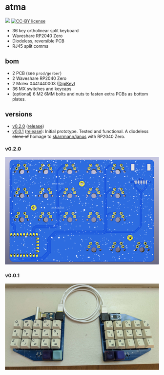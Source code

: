 # atma

![](https://img.shields.io/badge/version-v0.2.1-blue) [![CC-BY license](https://img.shields.io/badge/license-CC--4.0--BY-blue)](https://creativecommons.org/licenses/by/4.0)

- 36 key ortholinear split keyboard
- Waveshare RP2040 Zero
- Diodeless, reversible PCB
- RJ45 split comms

## bom

- 2 PCB (see `prod/gerber`)
- 2 Waveshare RP2040 Zero
- 2 Molex 0441440003 ([DigiKey](https://www.digikey.com/en/products/detail/molex/0441440003/761960))
- 36 MX switches and keycaps
- (optional) 6 M2 6MM bolts and nuts to fasten extra PCBs as bottom plates.

## versions

- [v0.2.0](#v020) ([release](https://github.com/sboysel/atma/releases/tag/v0.2.0))
- [v0.0.1](#v001) ([release](https://github.com/sboysel/atma/releases/tag/v0.0.1)): Initial prototype. Tested and functional. A diodeless ~~clone of~~ homage to [skarrmann/janus](https://github.com/skarrmann/janus) with RP2040 Zero.

### v0.2.0

![v0.2.0 left](img/v0_2_0_left.png)

### v0.0.1

![v0.0.1](img/v0_0_1.png)


